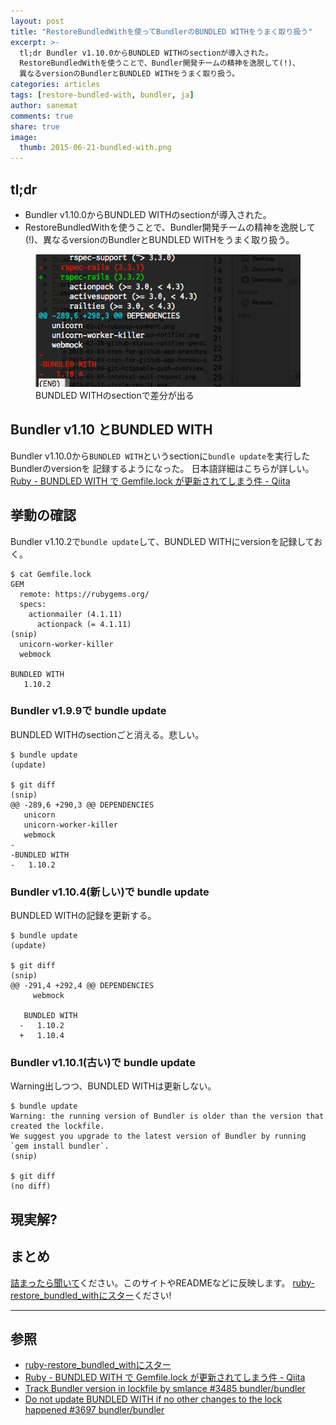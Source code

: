 ```yaml
---
layout: post
title: "RestoreBundledWithを使ってBundlerのBUNDLED WITHをうまく取り扱う"
excerpt: >-
  tl;dr Bundler v1.10.0からBUNDLED WITHのsectionが導入された。
  RestoreBundledWithを使うことで、Bundler開発チームの精神を逸脱して(!)、
  異なるversionのBundlerとBUNDLED WITHをうまく取り扱う。
categories: articles
tags: [restore-bundled-with, bundler, ja]
author: sanemat
comments: true
share: true
image:
  thumb: 2015-06-21-bundled-with.png
---
```


## tl;dr

* Bundler v1.10.0からBUNDLED WITHのsectionが導入された。
* RestoreBundledWithを使うことで、Bundler開発チームの精神を逸脱して(!)、異なるversionのBundlerとBUNDLED WITHをうまく取り扱う。

<figure>
  <img src="/images/2015-06-21-bundled-with.png" alt="BUNDLED WITH section">
  <figcaption>BUNDLED WITHのsectionで差分が出る</figcaption>
</figure>

## Bundler v1.10 とBUNDLED WITH

Bundler v1.10.0から`BUNDLED WITH`というsectionに`bundle update`を実行したBundlerのversionを
記録するようになった。
日本語詳細はこちらが詳しい。
[Ruby - BUNDLED WITH で Gemfile.lock が更新されてしまう件 - Qiita](http://qiita.com/suu_g/items/2b1630b8015d51c5292e)

## 挙動の確認

Bundler v1.10.2で`bundle update`して、BUNDLED WITHにversionを記録しておく。

```text
$ cat Gemfile.lock
GEM                                                                                                                              
  remote: https://rubygems.org/                                                                                                  
  specs:                                                                                                                         
    actionmailer (4.1.11)                                                                                                        
      actionpack (= 4.1.11)
(snip)
  unicorn-worker-killer
  webmock

BUNDLED WITH
   1.10.2
```

### Bundler v1.9.9で bundle update

BUNDLED WITHのsectionごと消える。悲しい。

```text
$ bundle update
(update)

$ git diff
(snip)
@@ -289,6 +290,3 @@ DEPENDENCIES
   unicorn
   unicorn-worker-killer
   webmock
-
-BUNDLED WITH
-   1.10.2
```

### Bundler v1.10.4(新しい)で bundle update

BUNDLED WITHの記録を更新する。

```text
$ bundle update
(update)

$ git diff
(snip)
@@ -291,4 +292,4 @@ DEPENDENCIES
     webmock
  
   BUNDLED WITH
  -   1.10.2
  +   1.10.4
```

### Bundler v1.10.1(古い)で bundle update

Warning出しつつ、BUNDLED WITHは更新しない。

```text
$ bundle update
Warning: the running version of Bundler is older than the version that created the lockfile.
We suggest you upgrade to the latest version of Bundler by running `gem install bundler`.
(snip)

$ git diff
(no diff)
```

## 現実解?

## まとめ

[詰まったら聞いて](https://github.com/packsaddle/ruby-restore_bundled_with/issues/new)ください。このサイトやREADMEなどに反映します。
[ruby-restore_bundled_withにスター](https://github.com/packsaddle/ruby-restore_bundled_with)ください!

----

## 参照

* [ruby-restore_bundled_withにスター](https://github.com/packsaddle/ruby-restore_bundled_with)
* [Ruby - BUNDLED WITH で Gemfile.lock が更新されてしまう件 - Qiita](http://qiita.com/suu_g/items/2b1630b8015d51c5292e)
* [Track Bundler version in lockfile by smlance #3485 bundler/bundler](https://github.com/bundler/bundler/pull/3485)
* [Do not update BUNDLED WITH if no other changes to the lock happened #3697 bundler/bundler](https://github.com/bundler/bundler/issues/3697)

